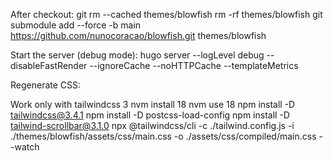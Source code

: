 After checkout:
git rm --cached themes/blowfish
rm -rf themes/blowfish
git submodule add --force -b main https://github.com/nunocoracao/blowfish.git themes/blowfish

Start the server (debug mode):
hugo server --logLevel debug --disableFastRender --ignoreCache --noHTTPCache --templateMetrics

Regenerate CSS:

Work only with tailwindcss 3
nvm install 18
nvm use 18
npm install -D tailwindcss@3.4.1
npm install -D postcss-load-config
npm install -D tailwind-scrollbar@3.1.0
npx @tailwindcss/cli  -c ./tailwind.config.js -i ./themes/blowfish/assets/css/main.css -o ./assets/css/compiled/main.css --watch
